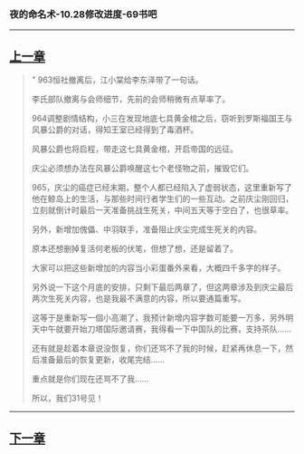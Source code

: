 ### 夜的命名术-10.28修改进度-69书吧

--------
[上一章](./8c49bfa9df4bdec5a245f6cf59b79b71.md)
--------


>
>
>
>"
>963恒社撤离后，江小棠给李东泽带了一句话。
>
>李氏部队撤离与会师细节，先前的会师稍微有点草率了。
>
>964调整剧情结构，小三在发现地底七具黄金棺之后，窃听到罗斯福国王与风暴公爵的对话，得知王室已经得到了毒酒杯。
>
>风暴公爵也将启程，带走这七具黄金棺，开启帝国的远征。
>
>庆尘必须想办法在风暴公爵唤醒这七个老怪物之前，摧毁它们。
>
>965，庆尘的癌症已经末期，整个人都已经陷入了虚弱状态，这里重新写了他在鲸岛上的生活，与那些时间行者学生们的一些互动。之前庆尘刚回归，立刻就倒计时最后一天准备挑战生死关，中间五天等于空白了，也很草率。
>
>另外，新增加傀儡、中羽联手，准备阻止庆尘完成生死关的内容。
>
>原本还想删掉复活何老板的伏笔，但想了想，还是留着了。
>
>大家可以把这些新增加的内容当小彩蛋番外来看，大概四千多字的样子。
>
>另外说一下这个月底的安排，只剩下最后两章了，但这两章涉及到庆尘最后两次生死关内容，也是我最不满意的内容，所以要通篇重写。
>
>这等于是重新写一個小高潮了，我预计新增内容字数可能要一万多，另外明天中午就要开始刀塔国际邀请赛，我得看一下中国队的比赛，支持茶队……
>
>还有就是趁着本章说没恢复，你们还骂不了我的时候，赶紧再休息一下，然后准备最后的恢复更新，收尾完结……
>
>重点就是你们现在还骂不了我……
>
>所以，我们31号见！
>
>
>

--------
[下一章](./5ff3eb276c08a8368df9f715b620d116.md)
--------
